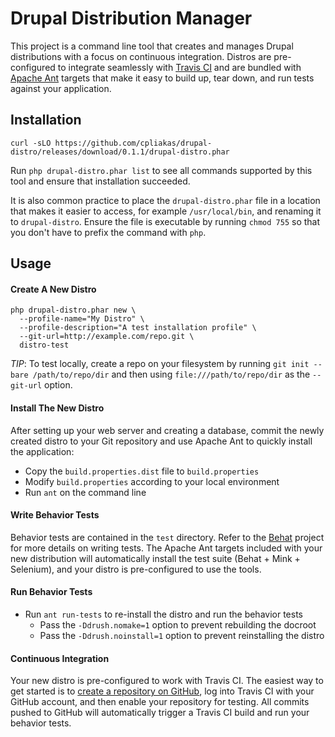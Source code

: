 # Drupal Distribution Manager

This project is a command line tool that creates and manages Drupal
distributions with a focus on continuous integration. Distros are pre-configured
to integrate seamlessly with [Travis CI](https://travis-ci.org/) and are bundled
with [Apache Ant](http://ant.apache.org/) targets that make it easy to build up,
tear down, and run tests against your application.

## Installation

```
curl -sLO https://github.com/cpliakas/drupal-distro/releases/download/0.1.1/drupal-distro.phar
```

Run `php drupal-distro.phar list` to see all commands supported by this tool and
ensure that installation succeeded.

It is also common practice to place the `drupal-distro.phar` file in a location
that makes it easier to access, for example `/usr/local/bin`, and renaming it
to `drupal-distro`. Ensure the file is executable by running `chmod 755` so that
you don't have to prefix the command with `php`.

## Usage

#### Create A New Distro

```
php drupal-distro.phar new \
  --profile-name="My Distro" \
  --profile-description="A test installation profile" \
  --git-url=http://example.com/repo.git \
  distro-test
```

_TIP_: To test locally, create a repo on your filesystem by running
`git init --bare /path/to/repo/dir` and then using `file:///path/to/repo/dir`
as the `--git-url` option.

#### Install The New Distro

After setting up your web server and creating a database, commit the newly
created distro to your Git repository and use Apache Ant to quickly install
the application:

* Copy the `build.properties.dist` file to `build.properties`
* Modify `build.properties` according to your local environment
* Run `ant` on the command line

#### Write Behavior Tests

Behavior tests are contained in the `test` directory. Refer to the
[Behat](http://behat.org/) project for more details on writing tests. The Apache
Ant targets included with your new distribution will automatically install the
test suite (Behat + Mink + Selenium), and your distro is pre-configured to use
the tools.

#### Run Behavior Tests

* Run `ant run-tests` to re-install the distro and run the behavior tests
  * Pass the `-Ddrush.nomake=1` option to prevent rebuilding the docroot
  * Pass the `-Ddrush.noinstall=1` option to prevent reinstalling the distro

#### Continuous Integration

Your new distro is pre-configured to work with Travis CI. The easiest way to get
started is to [create a repository on GitHub](https://help.github.com/articles/create-a-repo),
log into Travis CI with your GitHub account, and then enable your repository for
testing. All commits pushed to GitHub will automatically trigger a Travis CI
build and run your behavior tests.
